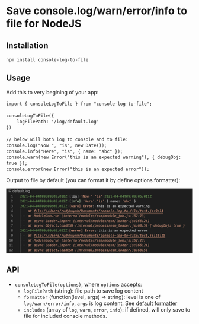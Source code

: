 # Save console.log/warn/error/info to file for NodeJS

## Installation

```
npm install console-log-to-file
```

## Usage

Add this to very begining of your app:

```
import { consoleLogToFile } from "console-log-to-file";

consoleLogToFile({
    logFilePath: '/log/default.log'
})

// below will both log to console and to file:
console.log("Now ", "is", new Date());
console.info("Here", "is", { name: "abc" });
console.warn(new Error("this is an expected warning"), { debugObj: true });
console.error(new Error("this is an expected error"));

```

Output to file by default (you can format it by define options.formatter):

![alt log-file-screenshot](./log-file-screenshot.png)

## API

- `consoleLogToFile(options)`, where `options` accepts:
  - `logFilePath` (string): file path to save log content
  - `formatter` (function(level, args) => string): level is one of `log/warn/error/info`, `args` is log content. See [default formatter](https://github.com/rudyhuynh/console-log-to-file/blob/main/index.js#L4)
  - `includes` (array of `log`, `warn`, `error`, `info`): if defined, will only save to file for included console methods.
